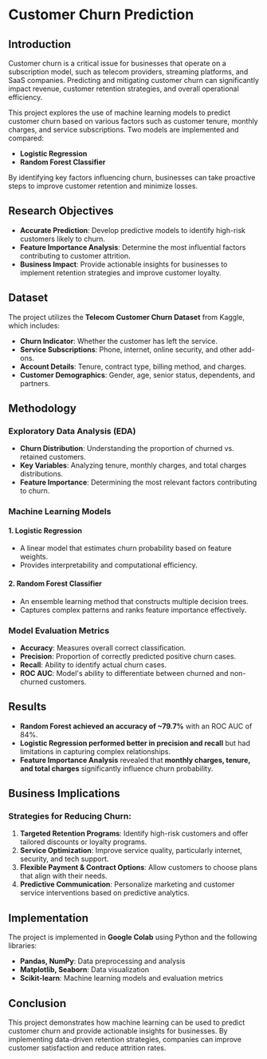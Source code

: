 # Customer Churn Prediction

## Introduction
Customer churn is a critical issue for businesses that operate on a subscription model, such as telecom providers, streaming platforms, and SaaS companies. Predicting and mitigating customer churn can significantly impact revenue, customer retention strategies, and overall operational efficiency.

This project explores the use of machine learning models to predict customer churn based on various factors such as customer tenure, monthly charges, and service subscriptions. Two models are implemented and compared:
- **Logistic Regression**
- **Random Forest Classifier**

By identifying key factors influencing churn, businesses can take proactive steps to improve customer retention and minimize losses.

## Research Objectives
- **Accurate Prediction**: Develop predictive models to identify high-risk customers likely to churn.
- **Feature Importance Analysis**: Determine the most influential factors contributing to customer attrition.
- **Business Impact**: Provide actionable insights for businesses to implement retention strategies and improve customer loyalty.

## Dataset
The project utilizes the **Telecom Customer Churn Dataset** from Kaggle, which includes:
- **Churn Indicator**: Whether the customer has left the service.
- **Service Subscriptions**: Phone, internet, online security, and other add-ons.
- **Account Details**: Tenure, contract type, billing method, and charges.
- **Customer Demographics**: Gender, age, senior status, dependents, and partners.

## Methodology
### Exploratory Data Analysis (EDA)
- **Churn Distribution**: Understanding the proportion of churned vs. retained customers.
- **Key Variables**: Analyzing tenure, monthly charges, and total charges distributions.
- **Feature Importance**: Determining the most relevant factors contributing to churn.

### Machine Learning Models
#### **1. Logistic Regression**
- A linear model that estimates churn probability based on feature weights.
- Provides interpretability and computational efficiency.

#### **2. Random Forest Classifier**
- An ensemble learning method that constructs multiple decision trees.
- Captures complex patterns and ranks feature importance effectively.

### Model Evaluation Metrics
- **Accuracy**: Measures overall correct classification.
- **Precision**: Proportion of correctly predicted positive churn cases.
- **Recall**: Ability to identify actual churn cases.
- **ROC AUC**: Model's ability to differentiate between churned and non-churned customers.

## Results
- **Random Forest achieved an accuracy of ~79.7%** with an ROC AUC of 84%.
- **Logistic Regression performed better in precision and recall** but had limitations in capturing complex relationships.
- **Feature Importance Analysis** revealed that **monthly charges, tenure, and total charges** significantly influence churn probability.

## Business Implications
### Strategies for Reducing Churn:
1. **Targeted Retention Programs**: Identify high-risk customers and offer tailored discounts or loyalty programs.
2. **Service Optimization**: Improve service quality, particularly internet, security, and tech support.
3. **Flexible Payment & Contract Options**: Allow customers to choose plans that align with their needs.
4. **Predictive Communication**: Personalize marketing and customer service interventions based on predictive analytics.

## Implementation
The project is implemented in **Google Colab** using Python and the following libraries:
- **Pandas, NumPy**: Data preprocessing and analysis
- **Matplotlib, Seaborn**: Data visualization
- **Scikit-learn**: Machine learning models and evaluation metrics


## Conclusion
This project demonstrates how machine learning can be used to predict customer churn and provide actionable insights for businesses. By implementing data-driven retention strategies, companies can improve customer satisfaction and reduce attrition rates.



